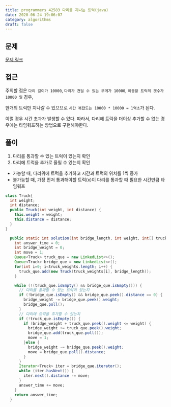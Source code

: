 ```yaml
---
title: programmers_42583 다리를 지나는 트럭(java)
date: 2020-06-24 19:06:07
category: algorithms
draft: false
---
```


## 문제
[문제 링크](https://programmers.co.kr/learn/courses/30/lessons/42583)

## 접근
주의할 점은 `다리 길이가 10000`, `다리가 견딜 수 있는 무게가 10000`, `이동할 트럭의 갯수가 10000 일` 경우,

한개의 트럭만 지나갈 수 있으므로 `시간 복잡도는 10000 * 10000 = 1억초`가 된다.

이럴 경우 시간 초과가 발생할 수 있다. 따라서, 다리에 트럭을 더이상 추가할 수 없는 경우에는 타임워프하는 방법으로 구현해야한다.


## 풀이
1. 다리를 통과할 수 있는 트럭이 있는지 확인
2. 다리에 트럭을 추가로 올릴 수 있는지 확인
  - 가능할 때, 다리위에 트럭을 추가하고 시간과 트럭의 위치를 1씩 증가
  - 불가능할 때, 가장 먼저 통과해야할 트럭(x)이 다리를 통과할 때 필요한 시간만큼 타임워프


```java
class Truck{
  int weight;
  int distance;
  public Truck(int weight, int distance) {
    this.weight = weight;
    this.distance = distance;
  }
}
```

```java
  public static int solution(int bridge_length, int weight, int[] truck_weights) {
    int answer_time = 0;
    int bridge_weight = 0;
    int move = 1;
    Queue<Truck> truck_que = new LinkedList<>();
    Queue<Truck> bridge_que = new LinkedList<>();
    for(int i=0; i<truck_weights.length; i++) {
      truck_que.add(new Truck(truck_weights[i], bridge_length));
    }

    while (!(truck_que.isEmpty() && bridge_que.isEmpty())) {
      // 다리를 통과할 수 있는 트럭이 있는지
      if (!bridge_que.isEmpty() && bridge_que.peek().distance == 0) {
        bridge_weight -= bridge_que.peek().weight;
        bridge_que.poll();
      }
      // 다리에 트럭을 추가할 수 있는지
      if (!truck_que.isEmpty()) {
        if (bridge_weight + truck_que.peek().weight <= weight) {
          bridge_weight += truck_que.peek().weight;
          bridge_que.add(truck_que.poll());
          move = 1;
        }else {
          bridge_weight -= bridge_que.peek().weight;
          move = bridge_que.poll().distance;
        }
      }
      Iterator<Truck> iter = bridge_que.iterator();
      while (iter.hasNext()) {
        iter.next().distance -= move;
      }
      answer_time += move;
    }
    return answer_time;
  }
```
